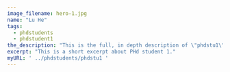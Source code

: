 ```yaml
---
image_filename: hero-1.jpg
name: "Lu He"
tags:
  - phdstudents
  - phdstudent1
the_description: "This is the full, in depth description of \"phdstu1\" which is set to some a placeholder name in the meantime. This is all easily duplicated."
excerpt: "This is a short excerpt about PHd student 1."
myURL: ' ../phdstudents/phdstu1 '
---
```

